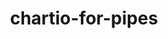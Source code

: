 ---
layout: default
title: chartio-for-pipes
name: chartio-for-pipes
fullname: ibm-cds-labs/chartio-for-pipes
description: 
watchers: 0
stars: 0
forks: 1
languages: 

tech: 

level: Beginner
giturl: https://github.com/ibm-cds-labs/chartio-for-pipes
---